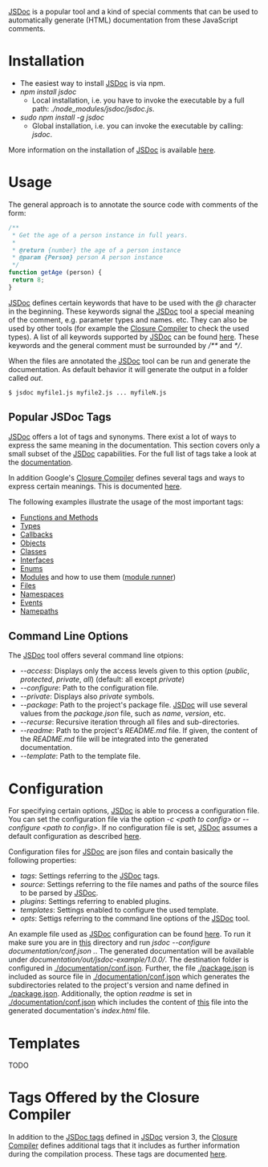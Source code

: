[JSDoc](https://github.com/jsdoc3/jsdoc) is a popular tool and a kind of special comments that can be used to automatically generate (HTML) documentation from these JavaScript comments.

# Installation
 * The easiest way to install [JSDoc](https://github.com/jsdoc3/jsdoc) is via npm.
  * _npm install jsdoc_
    * Local installation, i.e. you have to invoke the executable by a full path: _./node&#95;modules/jsdoc/jsdoc.js_.
  * _sudo npm install -g jsdoc_
    * Global installation, i.e. you can invoke the executable by calling: _jsdoc_.

More information on the installation of [JSDoc](https://github.com/jsdoc3/jsdoc) is available [here](https://github.com/jsdoc3/jsdoc#installation-and-usage).

# Usage
The general approach is to annotate the source code with comments of the form:
```javascript
/**
 * Get the age of a person instance in full years.
 *
 * @return {number} the age of a person instance
 * @param {Person} person A person instance
 */
function getAge (person) {
 return 8;
}
```

[JSDoc](https://github.com/jsdoc3/jsdoc) defines certain keywords that have to be used with the _@_ character in the beginning. These keywords signal the [JSDoc](https://github.com/jsdoc3/jsdoc) tool a special meaning of the comment, e.g. parameter types and names. etc. They can also be used by other tools (for example the [Closure Compiler](../closure_tools/closure_compiler/README.md) to check the used types). A list of all keywords supported by [JSDoc](https://github.com/jsdoc3/jsdoc) can be found [here](http://usejsdoc.org/). These keywords and the general comment must be surrounded by _/**_ and _*/_.

When the files are annotated the [JSDoc](https://github.com/jsdoc3/jsdoc) tool can be run and generate the documentation. As default behavior it will generate the output in a folder called _out_.
```shell
$ jsdoc myfile1.js myfile2.js ... myfileN.js
```

## Popular JSDoc Tags
[JSDoc](https://github.com/jsdoc3/jsdoc) offers a lot of tags and synonyms. There exist a lot of ways to express the same meaning in the documentation. This section covers only a small subset of the [JSDoc](https://github.com/jsdoc3/jsdoc) capabilities. For the full list of tags take a look at the [documentation](http://usejsdoc.org/index.html).

In addition Google's [Closure Compiler](../closure_tools/closure_compiler/README.md) defines several tags and ways to express certain meanings. This is documented [here](https://developers.google.com/closure/compiler/docs/js-for-compiler).

The following examples illustrate the usage of the most important tags:
* [Functions and Methods](functions_and_methods.js)
* [Types](types.js)
* [Callbacks](callbacks.js)
* [Objects](objects.js)
* [Classes](classes.js)
* [Interfaces](interfaces.js)
* [Enums](enums.js)
* [Modules](module.js) and how to use them ([module runner](module_runner.js))
* [Files](files.js)
* [Namespaces](namespaces.js)
* [Events](events.js)
* [Namepaths](namepaths.js)

## Command Line Options
The [JSDoc](https://github.com/jsdoc3/jsdoc) tool offers several command line otpions:
* _--access_: Displays only the access levels given to this option (_public_, _protected_, _private_, _all_) (default: all except _private_)
* _--configure_: Path to the configuration file.
* _--private_: Displays also _private_ symbols.
* _--package_: Path to the project's package file. [JSDoc](https://github.com/jsdoc3/jsdoc) will use several values from the _package.json_ file, such as _name_, _version_, etc.
* _--recurse_: Recursive iteration through all files and sub-directories.
* _--readme_: Path to the project's _README.md_ file. If given, the content of the _README.md_ file will be integrated into the generated documentation.
* _--template_: Path to the template file.

# Configuration
For specifying certain options, [JSDoc](https://github.com/jsdoc3/jsdoc) is able to process a configuration file. You can set the configuration file via the option _-c &lt;path to config&gt;_ or _--configure &lt;path to config&gt;_. If no configuration file is set, [JSDoc](https://github.com/jsdoc3/jsdoc) assumes a default configuration as described [here](http://usejsdoc.org/about-configuring-jsdoc.html#configuration-file).

Configuration files for [JSDoc](https://github.com/jsdoc3/jsdoc) are json files and contain basically the following properties:
* _tags_: Settings referring to the [JSDoc](https://github.com/jsdoc3/jsdoc) tags.
* _source_: Settings referring to the file names and paths of the source files to be parsed by [JSDoc](https://github.com/jsdoc3/jsdoc).
* _plugins_: Settings referring to enabled plugins.
* _templates_: Settings enabled to configure the used template.
* _opts_: Settigs referring to the command line options of the [JSDoc](https://github.com/jsdoc3/jsdoc) tool.


An example file used as [JSDoc](https://github.com/jsdoc3/jsdoc) configuration can be found [here](./documentation/conf.json).
To run it make sure you are in [this](.) directory and run _jsdoc --configure documentation/conf.json ._. The generated documentation will be available under _documentation/out/jsdoc-example/1.0.0/_. The destination folder is configured in [./documentation/conf.json](documentation/conf.json). Further, the file [./package.json](./package.json) is included as source file in [./documentation/conf.json](documentation/conf.json) which generates the subdirectories related to the project's version and name defined in [./package.json](./package.json). Additionally, the option _readme_ is set in [./documentation/conf.json](documentation/conf.json) which includes the content of [this](./README.md) file into the generated documentation's _index.html_ file.
# Templates
TODO

# Tags Offered by the Closure Compiler
In addition to the [JSDoc tags](http://usejsdoc.org/index.html) defined in [JSDoc](https://github.com/jsdoc3/jsdoc) version 3, the [Closure Compiler](../closure_tools/closure_compiler/README.md) defines additional tags that it includes as further information during the compilation process. These tags are documented [here](https://developers.google.com/closure/compiler/docs/js-for-compiler).
